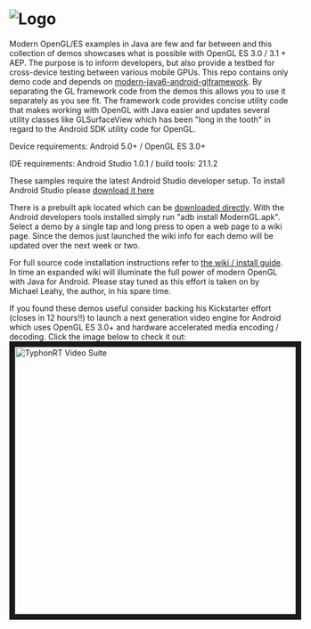 
![Logo](http://i.imgur.com/UhCv44F.png "Logo")
============================
Modern OpenGL/ES examples in Java are few and far between and this collection of demos showcases what is possible with OpenGL ES 3.0 / 3.1 + AEP. The purpose is to inform developers, but also provide a testbed for cross-device testing between various mobile GPUs. This repo contains only demo code and depends on [modern-java6-android-glframework](https://github.com/typhonrt/modern-java6-android-glframework). By separating the GL framework code from the demos this allows you to use it separately as you see fit. The framework code provides concise utility code that makes working with OpenGL with Java easier and updates several utility classes like GLSurfaceView which has been "long in the tooth" in regard to the Android SDK utility code for OpenGL.  

Device requirements: Android 5.0+ / OpenGL ES 3.0+ 

IDE requirements: Android Studio 1.0.1 / build tools: 21.1.2

These samples require the latest Android Studio developer setup. To install Android Studio please [download it here](http://developer.android.com/sdk/index.html)

There is a prebuilt apk located which can be [downloaded directly](https://github.com/typhonrt/modern-java6-android-gldemos/raw/master/prebuilt-apk/ModernGL.apk). With the Android developers tools installed simply run "adb install ModernGL.apk". Select a demo by a single tap and long press to open a web page to a wiki page. Since the demos just launched the wiki info for each demo will be updated over the next week or two. 

For full source code installation instructions refer to [the wiki / install guide](https://github.com/typhonrt/modern-java6-android-gldemos/wiki/installation). In time an expanded wiki will illuminate the full power of modern OpenGL with Java for Android. Please stay tuned as this effort is taken on by Michael Leahy, the author, in his spare time. 

If you found these demos useful consider backing his Kickstarter effort (closes in 12 hours!!) to launch a next generation video engine for Android which uses OpenGL ES 3.0+ and hardware accelerated media encoding / decoding.  Click the image below to check it out:
<a href="https://www.kickstarter.com/projects/85808410/typhonrt-video-suite-next-gen-video-apps-for-andro-0" target="_blank"><img src="http://i.imgur.com/gWh4A8M.png" 
alt="TyphonRT Video Suite" width="850" height="480" border="10" /></a>
